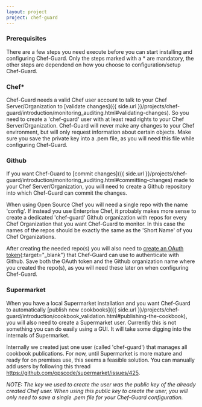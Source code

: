 ```yaml
---
layout: project
project: chef-guard
---
```


### Prerequisites
There are a few steps you need execute before you can start installing and configuring Chef-Guard. Only the steps marked with a * are mandatory, the other steps are dependend on how you choose to configuration/setup Chef-Guard.

### Chef*
Chef-Guard needs a valid Chef user account to talk to your Chef Server/Organization to [validate changes]({{ side.url }}/projects/chef-guard/introduction/monitoring_auditing.html#validating-changes). So you need to create a 'chef-guard' user with at least read rights to your Chef Server/Organization. Chef-Guard will never make any changes to your Chef environment, but will only request information about certain objects. Make sure you save the private key into a .pem file, as you will need this file while configuring Chef-Guard.

### Github
If you want Chef-Guard to [commit changes]({{ side.url }}/projects/chef-guard/introduction/monitoring_auditing.html#committing-changes) made to your Chef Server/Organization, you will need to create a Github repository into which Chef-Guard can commit the changes.

When using Open Source Chef you will need a single repo with the name 'config'. If instead you use Enterprise Chef, it probably makes more sense to create a dedicated 'chef-guard' Github organization with repos for every Chef Organization that you want Chef-Guard to monitor. In this case the names of the repos should be exactly the same as the 'Short Name' of you Chef Organizations.

After creating the needed repo(s) you will also need to [create an OAuth token](https://help.github.com/articles/creating-an-access-token-for-command-line-use){:target="_blank"} that Chef-Guard can use to authenticate with Github. Save both the OAuth token and the Github organization name where you created the repo(s), as you will need these later on when configuring Chef-Guard.

### Supermarket
When you have a local Supermarket installation and you want Chef-Guard to automatically [publish new cookbooks]({{ side.url }}/projects/chef-guard/introduction/cookbook_validation.html#publishing-the-cookbook), you will also need to create a Supermarket user. Currently this is not something you can do easily using a GUI. It will take some digging into the internals of Supermarket.

Internally we created just one user (called 'chef-guard') that manages all cookbook publications. For now, until Supermarket is more mature and ready for on premises use, this seems a feasible solution. You can manually add users by following this thread <https://github.com/opscode/supermarket/issues/425>.

_NOTE: The key we used to create the user was the public key of the already created Chef user. When using this public key to create the user, you will only need to save a single .pem file for your Chef-Guard configuration._
